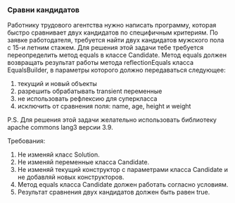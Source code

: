 
### Сравни кандидатов

Работнику трудового агентства нужно написать программу, которая быстро сравнивает двух кандидатов по специфичным критериям.
По заявке работодателя, требуется найти двух кандидатов мужского пола с 15-и летним стажем.
Для решения этой задачи тебе требуется переопределить метод equals в классе Candidate.
Метод equals должен возвращать результат работы метода reflectionEquals класса EqualsBuilder, в параметры которого должно передаваться следующее:
1) текущий и новый объекты
2) разрешить обрабатывать transient переменные
3) не использовать рефлексию для суперкласса
4) исключить от сравнения поля: name, age, height и weight

P.S. Для решения этой задачи желательно использовать библиотеку apache commons lang3 версии 3.9.


Требования:
1.	Не изменяй класс Solution.
2.	Не изменяй переменные класса Candidate.
3.	Не изменяй текущий конструктор с параметрами класса Candidate и не добавляй новых конструкторов.
4.	Метод equals класса Candidate должен работать согласно условиям.
5.	Результат сравнения двух кандидатов должен быть равен true.


